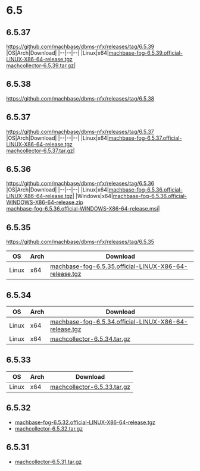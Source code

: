 # 6.5

## 6.5.37

https://github.com/machbase/dbms-nfx/releases/tag/6.5.39
|OS|Arch|Download|
|--|--|--|
|Linux|x64|[machbase-fog-6.5.39.official-LINUX-X86-64-release.tgz](https://github.com/machbase/packages/releases/download/6.5.39/machbase-fog-6.5.39.official-LINUX-X86-64-release.tgz)<br>[machcollector-6.5.39.tar.gz](https://github.com/machbase/packages/releases/download/6.5.39/machcollector-6.5.39.tar.gz)|

## 6.5.38

https://github.com/machbase/dbms-nfx/releases/tag/6.5.38

## 6.5.37

https://github.com/machbase/dbms-nfx/releases/tag/6.5.37
|OS|Arch|Download|
|--|--|--|
|Linux|x64|[machbase-fog-6.5.37.official-LINUX-X86-64-release.tgz](https://github.com/machbase/packages/releases/download/6.5.37/machbase-fog-6.5.37.official-LINUX-X86-64-release.tgz)<br>[machcollector-6.5.37.tar.gz](https://github.com/machbase/packages/releases/download/6.5.37/machcollector-6.5.37.tar.gz)|

## 6.5.36

https://github.com/machbase/dbms-nfx/releases/tag/6.5.36
|OS|Arch|Download|
|--|--|--|
|Linux|x64|[machbase-fog-6.5.36.official-LINUX-X86-64-release.tgz](https://github.com/machbase/packages/releases/download/6.5.36/machbase-fog-6.5.36.official-LINUX-X86-64-release.tgz)|
|Windows|x64|[machbase-fog-6.5.36.official-WINDOWS-X86-64-release.zip](https://github.com/machbase/packages/releases/download/6.5.36/machbase-fog-6.5.36.official-WINDOWS-X86-64-release.zip)<br>[machbase-fog-6.5.36.official-WINDOWS-X86-64-release.msi](https://github.com/machbase/packages/releases/download/6.5.36/machbase-fog-6.5.36.official-WINDOWS-X86-64-release.msi)|


## 6.5.35

https://github.com/machbase/dbms-nfx/releases/tag/6.5.35

|OS|Arch|Download|
|--|--|--|
|Linux|x64| [machbase-fog-6.5.35.official-LINUX-X86-64-release.tgz](https://github.com/machbase/packages/releases/download/6.5.35/machbase-fog-6.5.35.official-LINUX-X86-64-release.tgz)|


## 6.5.34 

|OS|Arch|Download|
|--|--|--|
|Linux|x64| [machbase-fog-6.5.34.official-LINUX-X86-64-release.tgz](https://github.com/machbase/packages/releases/download/6.5.34/machbase-fog-6.5.34.official-LINUX-X86-64-release.tgz)|
|Linux|x64| [machcollector-6.5.34.tar.gz](https://github.com/machbase/packages/releases/download/6.5.34/machcollector-6.5.34.tar.gz)|

## 6.5.33

|OS|Arch|Download|
|--|--|--|
|Linux|x64|[machcollector-6.5.33.tar.gz](https://github.com/machbase/packages/releases/download/6.5.33/machcollector-6.5.33.tar.gz)|

## 6.5.32

* [machbase-fog-6.5.32.official-LINUX-X86-64-release.tgz](https://github.com/machbase/packages/releases/download/6.5.32/machbase-fog-6.5.32.official-LINUX-X86-64-release.tgz)
* [machcollector-6.5.32.tar.gz](https://github.com/machbase/packages/releases/download/6.5.32/machcollector-6.5.32.tar.gz)

## 6.5.31

* [machcollector-6.5.31.tar.gz](https://github.com/machbase/packages/releases/download/6.5.31/machcollector-6.5.31.tar.gz)
